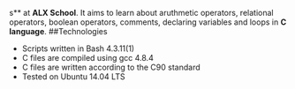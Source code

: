 s** at **ALX School**. It aims to learn about aruthmetic operators, relational operators, boolean operators, comments, declaring variables and loops in **C language**.
##Technologies
* Scripts written in Bash 4.3.11(1)
* C files are compiled using gcc 4.8.4
* C files are written according to the C90 standard
* Tested on Ubuntu 14.04 LTS
